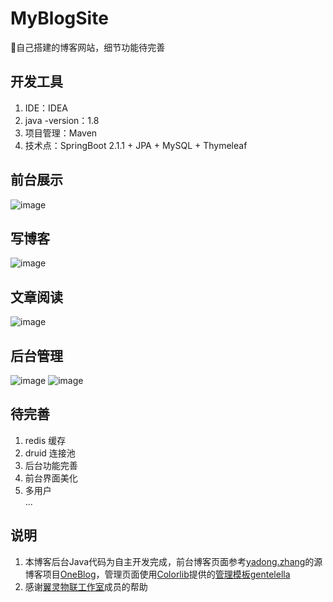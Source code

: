 # MyBlogSite
:book:自己搭建的博客网站，细节功能待完善
## 开发工具
1. IDE：IDEA<br/>
2. java -version：1.8
2. 项目管理：Maven<br/>
3. 技术点：SpringBoot 2.1.1 + JPA + MySQL + Thymeleaf<br/>
## 前台展示
![image](https://fantasticpan.oss-cn-beijing.aliyuncs.com/TIM%E6%88%AA%E5%9B%BE20181214133829.png)
## 写博客
![image](https://fantasticpan.oss-cn-beijing.aliyuncs.com/TIM%E6%88%AA%E5%9B%BE20181214133751.png)
## 文章阅读
![image](http://fantasticpan.oss-cn-beijing.aliyuncs.com/readArticle.png)
## 后台管理
![image](https://fantasticpan.oss-cn-beijing.aliyuncs.com/TIM%E6%88%AA%E5%9B%BE20181214132021.png)
![image](https://fantasticpan.oss-cn-beijing.aliyuncs.com/TIM%E6%88%AA%E5%9B%BE20181214132036.png)
## 待完善
1. redis 缓存
2. druid 连接池
3. 后台功能完善
4. 前台界面美化
4. 多用户<br/>
...
## 说明
1. 本博客后台Java代码为自主开发完成，前台博客页面参考[yadong.zhang](https://gitee.com/yadong.zhang)的源博客项目[OneBlog](https://gitee.com/yadong.zhang/DBlog)，管理页面使用[Colorlib](https://colorlib.com/)提供的[管理模板](https://colorlib.com/wp/free-admin-templates/)[gentelella](https://colorlib.com/polygon/gentelella/index.html)
2. 感谢[翼灵物联工作室](www.swpuiot.com)成员的帮助
